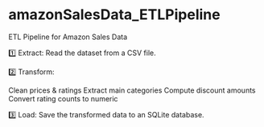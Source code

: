 # amazonSalesData_ETLPipeline
ETL Pipeline for Amazon Sales Data

1️⃣ Extract: Read the dataset from a CSV file.

2️⃣ Transform:

Clean prices & ratings
Extract main categories
Compute discount amounts
Convert rating counts to numeric

3️⃣ Load: Save the transformed data to an SQLite database.
